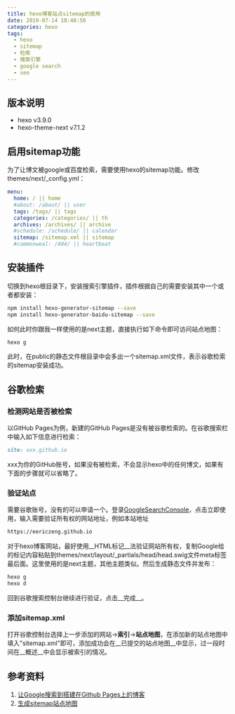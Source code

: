```yaml
---
title: hexo博客站点sitemap的使用
date: 2019-07-14 18:48:58
categories: hexo
tags:
  - hexo
  - sitemap
  - 检索
  - 搜索引擎
  - google search
  - seo
---
```

## 版本说明
* hexo v3.9.0
* hexo-theme-next v7.1.2

## 启用sitemap功能
为了让博文被google或百度检索，需要使用hexo的sitemap功能。修改themes/next/_config.yml：
```yml
menu:
  home: / || home
  #about: /about/ || user
  tags: /tags/ || tags
  categories: /categories/ || th
  archives: /archives/ || archive
  #schedule: /schedule/ || calendar
  sitemap: /sitemap.xml || sitemap
  #commonweal: /404/ || heartbeat
```
## 安装插件
切换到hexo根目录下，安装搜索引擎插件，插件根据自己的需要安装其中一个或者都安装：
```bash
npm install hexo-generator-sitemap --save
npm install hexo-generator-baidu-sitemap --save
```
如何此时你跟我一样使用的是next主题，直接执行如下命令即可访问站点地图：
```bash
hexo g
```
此时，在public的静态文件根目录中会多出一个sitemap.xml文件，表示谷歌检索的sitemap安装成功。
## 谷歌检索
### 检测网站是否被检索
以GitHub Pages为例，新建的GitHub Pages是没有被谷歌检索的。在谷歌搜索栏中输入如下信息进行检索：
```md
site: xxx.github.io
```
xxx为你的GitHub账号，如果没有被检索，不会显示hexo中的任何博文，如果有下面的步骤就可以省略了。
### 验证站点
需要谷歌账号，没有的可以申请一个。登录[GoogleSearchConsole](https://www.google.com/webmasters/tools)，点击立即使用，输入需要验证所有权的网站地址，例如本站地址
```md
https://eericzeng.github.io
```
对于hexo博客网站，最好使用__HTML标记__法验证网站所有权，复制Google给的标记内容粘贴到themes/next/layout/_partials/head/head.swig文件meta标签最后面。这里使用的是next主题，其他主题类似。然后生成静态文件并发布：
```bash
hexo g
hexo d
```
回到谷歌搜索控制台继续进行验证，点击__完成__。
### 添加sitemap.xml
打开谷歌控制台选择上一步添加的网站->__索引__->__站点地图__，在添加新的站点地图中填入"sitemap.xml"即可，添加成功会在__已提交的站点地图__中显示，过一段时间在__概述__中会显示被索引的情况。
## 参考资料
1. [让Google搜索到搭建在Github Pages上的博客](https://jactor-sue.github.io/zh-CN/how-blog-on-githubpages-can-be-searched-by-google/)
2. [生成sitemap站点地图](https://www.jianshu.com/p/9c2d6db2f855)
